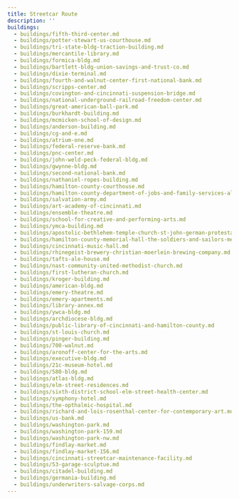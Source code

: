 ```yaml
---
title: Streetcar Route
description: ''
buildings:
  - buildings/fifth-third-center.md
  - buildings/potter-stewart-us-courthouse.md
  - buildings/tri-state-bldg-traction-building.md
  - buildings/mercantile-library.md
  - buildings/formica-bldg.md
  - buildings/bartlett-bldg-union-savings-and-trust-co.md
  - buildings/dixie-terminal.md
  - buildings/fourth-and-walnut-center-first-national-bank.md
  - buildings/scripps-center.md
  - buildings/covington-and-cincinnati-suspension-bridge.md
  - buildings/national-underground-railroad-freedom-center.md
  - buildings/great-american-ball-park.md
  - buildings/burkhardt-building.md
  - buildings/mcmicken-school-of-design.md
  - buildings/anderson-building.md
  - buildings/cg-and-e.md
  - buildings/atrium-one.md
  - buildings/federal-reserve-bank.md
  - buildings/pnc-center.md
  - buildings/john-weld-peck-federal-bldg.md
  - buildings/gwynne-bldg.md
  - buildings/second-national-bank.md
  - buildings/nathaniel-ropes-building.md
  - buildings/hamilton-county-courthouse.md
  - buildings/hamilton-county-department-of-jobs-and-family-services-alms-and-doepke-bldg.md
  - buildings/salvation-army.md
  - buildings/art-academy-of-cincinnati.md
  - buildings/ensemble-theatre.md
  - buildings/school-for-creative-and-performing-arts.md
  - buildings/ymca-building.md
  - buildings/apostolic-bethlehem-temple-church-st-john-german-protestant-church.md
  - buildings/hamilton-county-memorial-hall-the-soldiers-and-sailors-memorial-building.md
  - buildings/cincinnati-music-hall.md
  - buildings/rhinegeist-brewery-christian-moerlein-brewing-company.md
  - buildings/tafts-ale-house.md
  - buildings/nast-community-united-methodist-church.md
  - buildings/first-lutheran-church.md
  - buildings/kroger-building.md
  - buildings/american-bldg.md
  - buildings/emery-theatre.md
  - buildings/emery-apartments.md
  - buildings/library-annex.md
  - buildings/ywca-bldg.md
  - buildings/archdiocese-bldg.md
  - buildings/public-library-of-cincinnati-and-hamilton-county.md
  - buildings/st-louis-church.md
  - buildings/pinger-building.md
  - buildings/700-walnut.md
  - buildings/aronoff-center-for-the-arts.md
  - buildings/executive-bldg.md
  - buildings/21c-museum-hotel.md
  - buildings/580-bldg.md
  - buildings/atlas-bldg.md
  - buildings/elm-street-residences.md
  - buildings/sixth-district-school-elm-street-health-center.md
  - buildings/symphony-hotel.md
  - buildings/the-opthalmic-hospital.md
  - buildings/richard-and-lois-rosenthal-center-for-contemporary-art.md
  - buildings/us-bank.md
  - buildings/washington-park.md
  - buildings/washington-park-159.md
  - buildings/washington-park-nw.md
  - buildings/findlay-market.md
  - buildings/findlay-market-156.md
  - buildings/cincinnati-streetcar-maintenance-facility.md
  - buildings/53-garage-sculptue.md
  - buildings/citadel-building.md
  - buildings/germania-building.md
  - buildings/underwriters-salvage-corps.md
---
```

